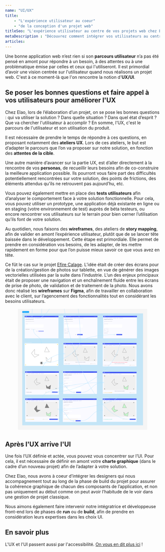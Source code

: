 ```yaml
---
name: "UI/UX"
title:
    - "L'expérience utilisateur au coeur" 
    - "de la conception d'un projet web" 
titleSeo: "L'expérience utilisateur au centre de vos projets web chez Elao"
metaDescription : "Découvrez comment intégrer vos utilisateurs au centre de vos projets web pour une expérience optimale."
articles:
---
```

Une bonne application web n’est rien si son **parcours utilisateur** n’a pas été pensé en amont pour répondre à un besoin, à des attentes ou à une problématique émise par celles et ceux qui l'utiliseront. Il est  primordial d’avoir une vision centrée sur l'utilisateur quand nous réalisons un projet web. C'est à ce moment-là que l'on rencontre la notion d'**UX/UI**.

## Se poser les bonnes questions et faire appel à vos utilisateurs pour améliorer l'UX

Chez Elao, lors de l’élaboration d’un projet, on se pose les bonnes questions : qui va utiliser la solution ? Dans quelle situation ? Dans quel état d’esprit ? Que va chercher l'utilisateur à accomplir ? En somme, l'UX, c'est le parcours de l'utilisateur et son utilisation du produit.

Il est nécessaire de prendre le temps de répondre à ces questions, en proposant notamment des **ateliers UX**. Lors de ces ateliers, le but est d’adapter le parcours que l’on va proposer sur notre solution, en fonction des **attentes de la cible**.

Une autre manière d’avancer sur la partie UX, est d’aller directement à la rencontre de vos **personas**, de recueillir leurs besoins afin de co-construire la meilleure application possible. Ils pourront vous faire part des difficultés potentiellement rencontrées sur votre solution, des points de frictions, des éléments attendus qu’ils ne retrouvent pas aujourd’hu, etc.

Vous pouvez également mettre en place des **tests utilisateurs** afin d’analyser le comportement face à votre solution fonctionnelle. Pour cela, vous pouvez utiliser un prototype, une application déjà existante en ligne ou en staging (votre environnement de test) auprès de béta testeurs, ou encore rencontrer vos utilisateurs sur le terrain pour bien cerner l’utilisation qu’ils font de votre solution.

Au quotidien, nous faisons des **wireframes**, des ateliers de **story mapping**, afin de valider en amont l’expérience utilisateur, plutôt que de se lancer tête baissée dans le développement. Cette étape est primordiale. Elle permet de prendre en considération vos besoins, de les adapter, de les mettre rapidement en forme pour que l’on puisse mieux savoir ce que vous avez en tête.

Ce fût le cas sur le projet [Efire Calage](./etudes-de-cas/efire). L’idée était de créer des écrans pour de la création/gestion de photos sur tablette, en vue de générer des images vectorielles utilisées par la suite dans l’industrie. L’un des enjeux principaux était de proposer une navigation et un enchaînement fluide entre les écrans de prise de photo, de validation et de traitement de la photo. Nous avons donc réalisé les **wireframes** sur **Figma**, afin de travailler en collaboration avec le client, sur l’agencement des fonctionnalités tout en considérant les besoins utilisateurs.

<figure>
    <img src="content/images/terms/ui-ux.png" alt="wireframes pour le projet Efire Calage">
</figure>

## Après l'UX arrive l'UI

Une fois l’UX définie et actée, vous pouvez vous concentrer sur l’UI. Pour cela, il est nécessaire de définir en amont votre **charte graphique** (dans le cadre d’un nouveau projet) afin de l’adapter à votre solution.

Chez Elao, nous avons à coeur d’intégrer les designers qui nous accompagnement tout au long de la phase de build du projet pour assurer la cohérence graphique de chacun des composants de l’application, et non pas uniquement au début comme on peut avoir l’habitude de le voir dans une gestion de projet classique.

Nous aimons également faire intervenir notre intégratrice et développeuse front-end lors de phases de **run** ou de **build**, afin de prendre en considération leurs expertises dans les choix UI.

## En savoir plus

L'UX et l'UI passent aussi par l'accessibilité. [On vous en dit plus ici](./accessibilite.md) !
